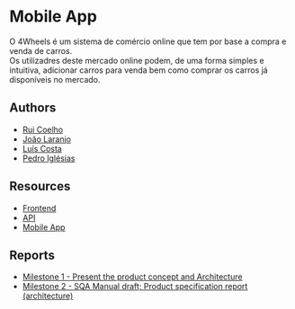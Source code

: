 # Mobile App
O 4Wheels é um sistema de comércio online que tem por base a compra e venda de carros.<br>
Os utilizadres deste mercado online podem, de uma forma simples e intuitiva, adicionar carros para venda bem como comprar os carros já disponíveis no mercado.

## Authors
* [Rui Coelho](https://github.com/user-cube)
* [João Laranjo](https://github.com/laranjo)
* [Luís Costa](https://github.com/lmcosta98)
* [Pedro Iglésias](https://github.com/Iglesias-Leafwind)

## Resources
* [Frontend](https://github.com/user-cube/4wheels-frontend)
* [API](https://github.com/user-cube/4wheels-api)
* [Mobile App](https://github.com/user-cube/4wheels-mobile-app)

## Reports
* [Milestone 1 - Present the product concept and Architecture](https://drive.google.com/open?id=1gdxnmfhjx6wQBn3YL_-2JKq-Gd-l4ECg)
* [Milestone 2 - SQA Manual draft; Product specification report (architecture)](https://drive.google.com/open?id=1f-s-O22-jzSuopbjR4nSowg9IGb7pN29)
